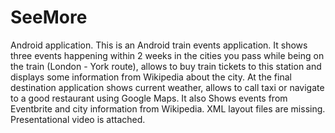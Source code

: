 # SeeMore
Android application.
This is an Android train events application.
It shows three events happening within 2 weeks in the cities you pass while being on the train (London - York route), allows to buy train tickets to this station and displays some information from Wikipedia about the city.
At the final destination application shows current weather, allows to call taxi or navigate to a good restaurant using Google Maps. It also Shows events from Eventbrite and city information from Wikipedia.
XML layout files are missing.
Presentational video is attached.
